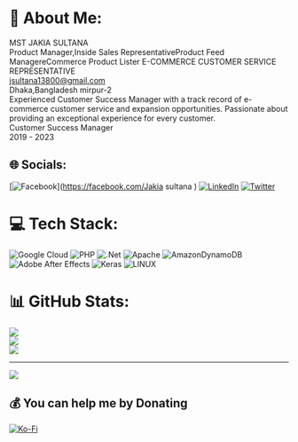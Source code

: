 # 💫 About Me:
MST JAKIA SULTANA <br>Product Manager,Inside Sales RepresentativeProduct Feed ManagereCommerce Product Lister E-COMMERCE CUSTOMER SERVICE REPRESENTATIVE<br>jsultana13800@gmail.com<br>Dhaka,Bangladesh mirpur-2 <br>Experienced Customer Success Manager with a track record of e-commerce customer service and expansion opportunities. Passionate about providing an exceptional experience for every customer.<br>Customer Success Manager<br>2019 - 2023


## 🌐 Socials:
[![Facebook](https://img.shields.io/badge/Facebook-%231877F2.svg?logo=Facebook&logoColor=white)](https://facebook.com/Jakia sultana ) [![LinkedIn](https://img.shields.io/badge/LinkedIn-%230077B5.svg?logo=linkedin&logoColor=white)](https://linkedin.com/in/https://www.linkedin.com/in/jakia-sultana-093003288) [![Twitter](https://img.shields.io/badge/Twitter-%231DA1F2.svg?logo=Twitter&logoColor=white)](https://twitter.com/Jakia800g) 

# 💻 Tech Stack:
![Google Cloud](https://img.shields.io/badge/Google%20Cloud-%234285F4.svg?style=for-the-badge&logo=google-cloud&logoColor=white) ![PHP](https://img.shields.io/badge/php-%23777BB4.svg?style=for-the-badge&logo=php&logoColor=white) ![.Net](https://img.shields.io/badge/.NET-5C2D91?style=for-the-badge&logo=.net&logoColor=white) ![Apache](https://img.shields.io/badge/apache-%23D42029.svg?style=for-the-badge&logo=apache&logoColor=white) ![AmazonDynamoDB](https://img.shields.io/badge/Amazon%20DynamoDB-4053D6?style=for-the-badge&logo=Amazon%20DynamoDB&logoColor=white) ![Adobe After Effects](https://img.shields.io/badge/Adobe%20After%20Effects-9999FF.svg?style=for-the-badge&logo=Adobe%20After%20Effects&logoColor=white) ![Keras](https://img.shields.io/badge/Keras-%23D00000.svg?style=for-the-badge&logo=Keras&logoColor=white) ![LINUX](https://img.shields.io/badge/Linux-FCC624?style=for-the-badge&logo=linux&logoColor=black)
# 📊 GitHub Stats:
![](https://github-readme-stats.vercel.app/api?username=Jakia800g&theme=dark&hide_border=true&include_all_commits=true&count_private=false)<br/>
![](https://github-readme-streak-stats.herokuapp.com/?user=Jakia800g&theme=dark&hide_border=true)<br/>
![](https://github-readme-stats.vercel.app/api/top-langs/?username=Jakia800g&theme=dark&hide_border=true&include_all_commits=true&count_private=false&layout=compact)

---
[![](https://visitcount.itsvg.in/api?id=Jakia800g&icon=0&color=0)](https://visitcount.itsvg.in)

  ## 💰 You can help me by Donating
  [![Ko-Fi](https://img.shields.io/badge/Ko--fi-F16061?style=for-the-badge&logo=ko-fi&logoColor=white)](https://ko-fi.com/jakia800) 

  
<!-- Proudly created with GPRM ( https://gprm.itsvg.in ) -->